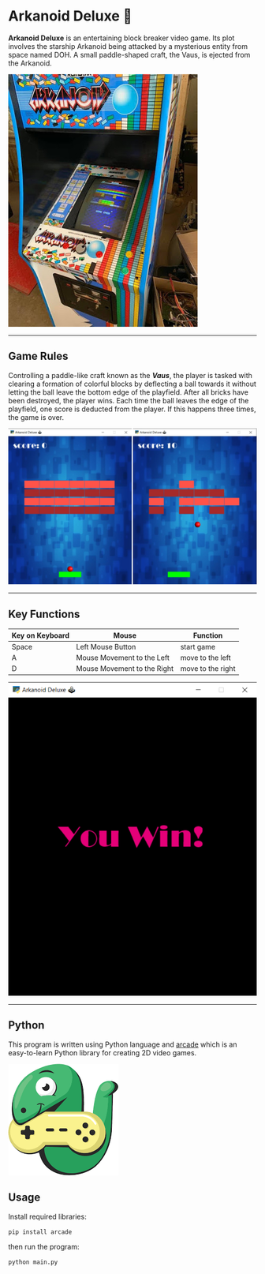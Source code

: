# Arkanoid Deluxe 🧱

**Arkanoid Deluxe** is an entertaining block breaker video game. Its plot involves the starship Arkanoid being attacked by a mysterious entity from space named DOH. A small paddle-shaped craft, the Vaus, is ejected from the Arkanoid.

![Image](pics&sounds\unnamed.jpg)

---
## Game Rules
Controlling a paddle-like craft known as the ***Vaus***, the player is tasked with clearing a formation of colorful blocks by deflecting a ball towards it without letting the ball leave the bottom edge of the playfield. After all bricks have been destroyed, the player wins. Each time the ball leaves the edge of the playfield, one score is deducted from the player. If this happens three times, the game is over.

![Image](pics&sounds\new.jpg)

---

## Key Functions
|Key on Keyboard|Mouse|Function|
|-|-------------|-----------------|
|Space|Left Mouse Button|start game|
|A|Mouse Movement to the Left|move to the left|
|D|Mouse Movement to the Right|move to the right|

![Image](pics&sounds\Screenshot3.png)

---
## Python
This program is written using Python language and [arcade](https://api.arcade.academy/en/latest/) which is an easy-to-learn Python library for creating 2D video games.

![Image](pics&sounds/download.png)



## Usage
Install required libraries:
```
pip install arcade
```
then run the program:
```
python main.py
```